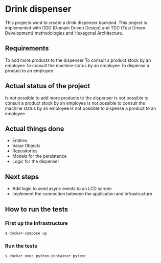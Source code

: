 # Drink dispenser

This projects want to create a drink dispenser backend.
This project is implemented with DDD (Domain Driven Design) and TDD (Test Driven Development) methodologies
and Hexagonal Architecture.

## Requirements

To add more products to the dispenser
To consult a product stock by an employee
To consult the machine status by an employee
To dispense a product to an employee

## Actual status of the project
Is not possible to add more products to the dispenser
Is not possible to consult a product stock by an employee
Is not possible to consult the machine status by an employee
Is not possible to dispense a product to an employee

## Actual things done

- Entities
- Value Objects
- Repositories
- Models for the persistence
- Logic for the dispenser

## Next steps

- Add logic to send async events to an LCD screen
- Implement the connection between the application and infrastructure

## How to run the tests
### First up the infrastructure

```bash
$ docker-compose up
```

### Run the tests
```bash
$ docker exec python_container pytest
```
